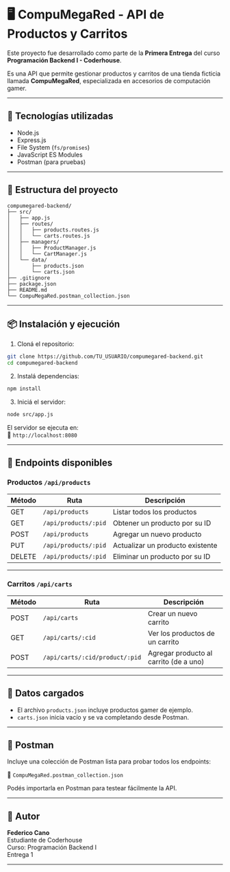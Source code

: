 # 🖥️ CompuMegaRed - API de Productos y Carritos

Este proyecto fue desarrollado como parte de la **Primera Entrega** del curso **Programación Backend I - Coderhouse**.

Es una API que permite gestionar productos y carritos de una tienda ficticia llamada **CompuMegaRed**, especializada en accesorios de computación gamer.

---

## 🚀 Tecnologías utilizadas

- Node.js
- Express.js
- File System (`fs/promises`)
- JavaScript ES Modules
- Postman (para pruebas)

---

## 📁 Estructura del proyecto

```
compumegared-backend/
├── src/
│   ├── app.js
│   ├── routes/
│   │   ├── products.routes.js
│   │   └── carts.routes.js
│   ├── managers/
│   │   ├── ProductManager.js
│   │   └── CartManager.js
│   └── data/
│       ├── products.json
│       └── carts.json
├── .gitignore
├── package.json
├── README.md
└── CompuMegaRed.postman_collection.json
```

---

## 📦 Instalación y ejecución

1. Cloná el repositorio:
```bash
git clone https://github.com/TU_USUARIO/compumegared-backend.git
cd compumegared-backend
```

2. Instalá dependencias:
```bash
npm install
```

3. Iniciá el servidor:
```bash
node src/app.js
```

El servidor se ejecuta en:  
📍 `http://localhost:8080`

---

## 🔌 Endpoints disponibles

### Productos `/api/products`

| Método | Ruta                  | Descripción                              |
|--------|-----------------------|------------------------------------------|
| GET    | `/api/products`       | Listar todos los productos               |
| GET    | `/api/products/:pid`  | Obtener un producto por su ID            |
| POST   | `/api/products`       | Agregar un nuevo producto                |
| PUT    | `/api/products/:pid`  | Actualizar un producto existente         |
| DELETE | `/api/products/:pid`  | Eliminar un producto por su ID           |

---

### Carritos `/api/carts`

| Método | Ruta                                | Descripción                                 |
|--------|-------------------------------------|---------------------------------------------|
| POST   | `/api/carts`                        | Crear un nuevo carrito                      |
| GET    | `/api/carts/:cid`                   | Ver los productos de un carrito             |
| POST   | `/api/carts/:cid/product/:pid`      | Agregar producto al carrito (de a uno)      |

---

## 📂 Datos cargados

- El archivo `products.json` incluye productos gamer de ejemplo.
- `carts.json` inicia vacío y se va completando desde Postman.

---

## 🧪 Postman

Incluye una colección de Postman lista para probar todos los endpoints:

📁 `CompuMegaRed.postman_collection.json`

Podés importarla en Postman para testear fácilmente la API.

---

## 👋 Autor

**Federico Cano**  
Estudiante de Coderhouse  
Curso: Programación Backend I  
Entrega 1

---
